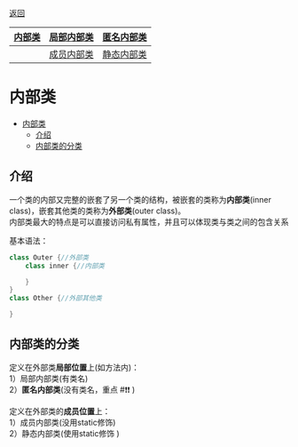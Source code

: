 <meta name="viewport" content="width=device-width, initial-scale=1.0, viewport-fit=cover">

[返回](面向对象编程.md)


| [**内部类**](内部类.md) | [局部内部类](局部内部类.md) | [匿名内部类](匿名内部类.md) | 
| :---------------------: | :-------------------------: | :-------------------------: |
|                         | [成员内部类](成员内部类.md) | [静态内部类](静态内部类.md) |

# 内部类

- [内部类](#内部类)
  - [介绍](#介绍)
  - [内部类的分类](#内部类的分类)


## 介绍

一个类的内部又完整的嵌套了另一个类的结构，被嵌套的类称为**内部类**(inner class)，嵌套其他类的类称为**外部类**(outer class)。  
内部类最大的特点是可以直接访问私有属性，并且可以体现类与类之间的包含关系  

基本语法：
```java
class Outer {//外部类
    class inner {//内部类

    }
}
class Other {//外部其他类

}
```
## 内部类的分类
定义在外部类**局部位置**上(如方法内)：  
1）局部内部类(有类名)  
2）**匿名内部类**(没有类名，重点 #❗❗ )

定义在外部类的**成员位置**上：  
1）成员内部类(没用static修饰)  
2）静态内部类(使用static修饰 )